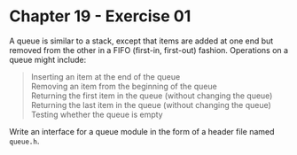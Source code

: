 # Chapter 19 - Exercise 01

A queue is similar to a stack, except that items are added at one end but
removed from the other in a FIFO (first-in, first-out) fashion. Operations on a
queue might include:

> Inserting an item at the end of the queue  
> Removing an item from the beginning of the queue  
> Returning the first item in the queue (without changing the queue)  
> Returning the last item in the queue (without changing the queue)  
> Testing whether the queue is empty  

Write an interface for a queue module in the form of a header file named `queue.h`.
